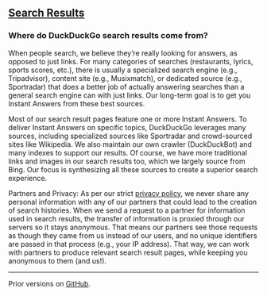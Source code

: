 [Search Results](https://help.duckduckgo.com/duckduckgo-help-pages/results)
---------------------------------------------------------------------------

### Where do DuckDuckGo search results come from?

When people search, we believe they’re really looking for answers, as opposed to just links. For many categories of searches (restaurants, lyrics, sports scores, etc.), there is usually a specialized search engine (e.g., Tripadvisor), content site (e.g., Musixmatch), or dedicated source (e.g., Sportradar) that does a better job of actually answering searches than a general search engine can with just links. Our long-term goal is to get you Instant Answers from these best sources.

Most of our search result pages feature one or more Instant Answers. To deliver Instant Answers on specific topics, DuckDuckGo leverages many sources, including specialized sources like Sportradar and crowd-sourced sites like Wikipedia. We also maintain our own crawler (DuckDuckBot) and many indexes to support our results. Of course, we have more traditional links and images in our search results too, which we largely source from Bing. Our focus is synthesizing all these sources to create a superior search experience.

Partners and Privacy: As per our strict [privacy policy](https://duckduckgo.com/privacy), we never share any personal information with any of our partners that could lead to the creation of search histories. When we send a request to a partner for information used in search results, the transfer of information is proxied through our servers so it stays anonymous. That means our partners see those requests as though they came from us instead of our users, and no unique identifiers are passed in that process (e.g., your IP address). That way, we can work with partners to produce relevant search result pages, while keeping you anonymous to them (and us!).

* * *

Prior versions on [GitHub](https://github.com/duckduckgo/duckduckgo-help-pages/commits/master/_docs/results/sources.md).